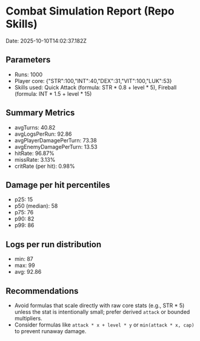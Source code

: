 # Combat Simulation Report (Repo Skills)
Date: 2025-10-10T14:02:37.182Z

## Parameters
- Runs: 1000
- Player core: {"STR":100,"INT":40,"DEX":31,"VIT":100,"LUK":53}
- Skills used: Quick Attack (formula: STR * 0.8 + level * 5), Fireball (formula: INT * 1.5 + level * 15)

## Summary Metrics
- avgTurns: 40.82
- avgLogsPerRun: 92.86
- avgPlayerDamagePerTurn: 73.38
- avgEnemyDamagePerTurn: 13.53
- hitRate: 96.87%
- missRate: 3.13%
- critRate (per hit): 0.98%

## Damage per hit percentiles
- p25: 15
- p50 (median): 58
- p75: 76
- p90: 82
- p99: 86

## Logs per run distribution
- min: 87
- max: 99
- avg: 92.86

## Recommendations
- Avoid formulas that scale directly with raw core stats (e.g., STR * 5) unless the stat is intentionally small; prefer derived `attack` or bounded multipliers.
- Consider formulas like `attack * x + level * y` or `min(attack * x, cap)` to prevent runaway damage.